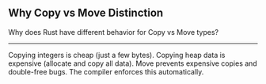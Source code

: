 ## Why Copy vs Move Distinction

Why does Rust have different behavior for Copy vs Move types?

---

Copying integers is cheap (just a few bytes). Copying heap data is expensive (allocate and copy all data). Move prevents expensive copies and double-free bugs. The compiler enforces this automatically.

